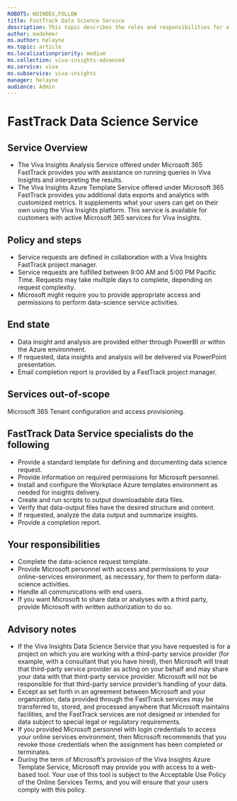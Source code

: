 ```yaml
---
ROBOTS: NOINDEX,FOLLOW
title: FastTrack Data Science Service
description: This topic describes the roles and responsibilities for a data science service project. 
author: madehmer
ms.author: helayne
ms.topic: article
ms.localizationpriority: medium
ms.collection: viva-insights-advanced
ms.service: viva 
ms.subservice: viva-insights
manager: helayne
audience: Admin
---
```


# FastTrack Data Science Service

## Service Overview

* The Viva Insights Analysis Service offered under Microsoft 365 FastTrack provides you with assistance on running queries in Viva Insights and interpreting the results.
* The Viva Insights Azure Template Service offered under Microsoft 365 FastTrack provides you additional data exports and analytics with customized metrics. It supplements what your users can get on their own using the Viva Insights platform. This service is available for customers with active Microsoft 365 services for Viva Insights.

## Policy and steps

* Service requests are defined in collaboration with a Viva Insights FastTrack project manager.
* Service requests are fulfilled between 9:00 AM and 5:00 PM Pacific Time. Requests may take multiple days to complete, depending on request complexity.
* Microsoft might require you to provide appropriate access and permissions to perform data-science service activities.

## End state

* Data insight and analysis are provided either through PowerBI or within the Azure environment. 
* If requested, data insights and analysis will be delivered via PowerPoint presentation.
* Email completion report is provided by a FastTrack project manager.

## Services out-of-scope

Microsoft 365 Tenant configuration and access provisioning.

## FastTrack Data Service specialists do the following

* Provide a standard template for defining and documenting data science request.
* Provide information on required permissions for Microsoft personnel.
* Install and configure the Workplace Azure templates environment as needed for insights delivery.
* Create and run scripts to output downloadable data files.
* Verify that data-output files have the desired structure and content.
* If requested, analyze the data output and summarize insights.
* Provide a completion report.

## Your responsibilities

* Complete the data-science request template.
* Provide Microsoft personnel with access and permissions to your online-services environment, as necessary, for them to perform data-science activities.
* Handle all communications with end users.
* If you want Microsoft to share data or analyses with a third party, provide Microsoft with written authorization to do so.

## Advisory notes

* If the Viva Insights Data Science Service that you have requested is for a project on which you are working with a third-party service provider (for example, with a consultant that you have hired), then Microsoft will treat that third-party service provider as acting on your behalf and may share your data with that third-party service provider. Microsoft will not be responsible for that third-party service provider’s handling of your data.
* Except as set forth in an agreement between Microsoft and your organization, data provided through the FastTrack services may be transferred to, stored, and processed anywhere that Microsoft maintains facilities, and the FastTrack services are not designed or intended for data subject to special legal or regulatory requirements.
* If you provided Microsoft personnel with login credentials to access your online services environment, then Microsoft recommends that you revoke those credentials when the assignment has been completed or terminates.
* During the term of Microsoft’s provision of the Viva Insights Azure Template Service, Microsoft may provide you with access to a web-based tool. Your use of this tool is subject to the Acceptable Use Policy of the Online Services Terms, and you will ensure that your users comply with this policy.
